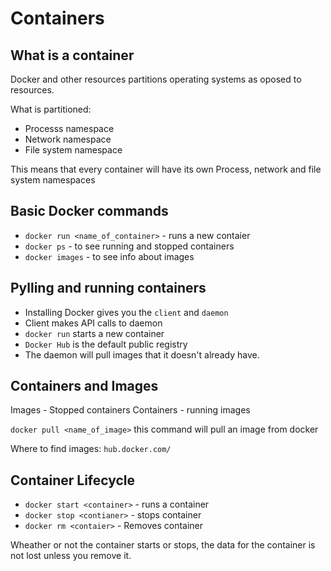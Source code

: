 # Containers

## What is a container

Docker and other resources partitions operating systems as oposed to resources.

What is partitioned:
- Processs namespace
- Network namespace
- File system namespace

This means that every container will have its own Process, network and file system namespaces

## Basic Docker commands

- `docker run <name_of_container>` - runs a new contaier
- `docker ps` - to see running and stopped containers
- `docker images` - to see info about images

## Pylling and running containers

- Installing Docker gives you the `client` and `daemon`
- Client makes API calls to daemon
- `docker run` starts a new container
- `Docker Hub` is the default public registry
- The daemon will pull images that it doesn't already have.

## Containers and Images

Images - Stopped containers
Containers - running images

`docker pull <name_of_image>` this command will pull an image from docker

Where to find images: `hub.docker.com/`

## Container Lifecycle

- `docker start <container>` - runs a container
- `docker stop <contianer>` - stops container
- `docker rm <contaier>` - Removes container

Wheather or not the container starts or stops, the data for the container is not lost unless you remove it.